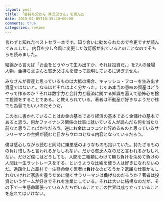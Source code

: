 ```yaml
---
layout: post
title: 「金持ち父さん 貧乏父さん」を読んだ
date: 2015-02-05T10:35:40+00:00
comments: true
categories: review
---
```


言わずと知れたベストセラー本です。知り合いに勧められたので今更ですが読んでみました。
内容を少し今風に変更した改訂版が出ているとのことなのでそちらを読みました。

結論から言えば「お金をどうやって生み出すか、それは投資だ。」を2人の登場人物、金持ち父さんと貧乏父さんを使って説明しているに過ぎません。

みなさんが資産と思っているものは大抵の場合、キャッシュ・フローを生み出す資産ではないと。なるほどそれはよく分かった。じゃあ本当の意味の資産はどうやって作るのか？それは数字力と会計力と経済に関する知識を蓄えて恐怖心を捨て投資をすることである。と教えられている。著者は不動産が好きなようだが株でも為替でもいいのだそうだ。

この本に書かれていることはお金の基本であり経済の基本であり金儲けの基本であると思う。何かファイナンス関係の仕事に就いている人が読んだら何を当たり前なと思うことばかりだろう。逆にお金はコツコツと貯めるものと思っているサラリーマンか主婦が読むと目からウロコとなる内容となっているだろう。

僕は感心しながら読むと同時に嫌悪感のようなものも抱いていた。持たざるものの負け惜しみと言われるかもしれない。だから貧乏人なのだと言われるかもしれない。だけど僕にはどうしても、人間を二種類にわけて勝ち負けを決めて負けの人間は一生ラットレースをする、というような比喩を使う人は好きになれないのだ。過疎化した農村で一生懸命働く医者は<strong>負け</strong>なのだろうか？退屈な仕事かもしれないけれど家族を養うために働くサラリーマンは<strong>負け</strong>なのだろうか？著者は投資というゲームが好きでそれを生業にしている。それは大いに結構なのだが、その下で一生懸命頑張っている人たちがいることでこの世界は成り立っていることを忘れてはいけない。
